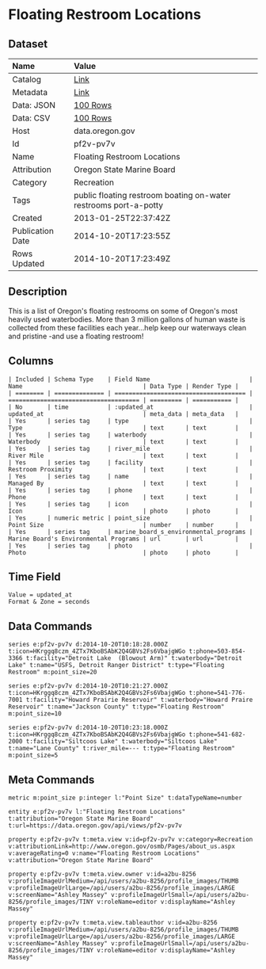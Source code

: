 # Floating Restroom Locations

## Dataset

| Name | Value |
| :--- | :---- |
| Catalog | [Link](https://catalog.data.gov/dataset/floating-restroom-locations-27f25) |
| Metadata | [Link](https://data.oregon.gov/api/views/pf2v-pv7v) |
| Data: JSON | [100 Rows](https://data.oregon.gov/api/views/pf2v-pv7v/rows.json?max_rows=100) |
| Data: CSV | [100 Rows](https://data.oregon.gov/api/views/pf2v-pv7v/rows.csv?max_rows=100) |
| Host | data.oregon.gov |
| Id | pf2v-pv7v |
| Name | Floating Restroom Locations |
| Attribution | Oregon State Marine Board |
| Category | Recreation |
| Tags | public floating restroom boating on-water restrooms port-a-potty |
| Created | 2013-01-25T22:37:42Z |
| Publication Date | 2014-10-20T17:23:55Z |
| Rows Updated | 2014-10-20T17:23:49Z |

## Description

This is a list of Oregon's floating restrooms on some of Oregon's most heavily used waterbodies.  More than 3 million gallons of human waste is collected from these facilities each year...help keep our waterways clean and pristine -and use a floating restroom!

## Columns

```ls
| Included | Schema Type    | Field Name                            | Name                                  | Data Type | Render Type |
| ======== | ============== | ===================================== | ===================================== | ========= | =========== |
| No       | time           | :updated_at                           | updated_at                            | meta_data | meta_data   |
| Yes      | series tag     | type                                  | Type                                  | text      | text        |
| Yes      | series tag     | waterbody                             | Waterbody                             | text      | text        |
| Yes      | series tag     | river_mile                            | River Mile                            | text      | text        |
| Yes      | series tag     | facility                              | Restroom Proximity                    | text      | text        |
| Yes      | series tag     | name                                  | Managed By                            | text      | text        |
| Yes      | series tag     | phone                                 | Phone                                 | text      | text        |
| Yes      | series tag     | icon                                  | Icon                                  | photo     | photo       |
| Yes      | numeric metric | point_size                            | Point Size                            | number    | number      |
| Yes      | series tag     | marine_board_s_environmental_programs | Marine Board's Environmental Programs | url       | url         |
| Yes      | series tag     | photo                                 | Photo                                 | photo     | photo       |
```

## Time Field

```ls
Value = updated_at
Format & Zone = seconds
```

## Data Commands

```ls
series e:pf2v-pv7v d:2014-10-20T10:18:28.000Z t:icon=HKrggq8czm_4ZTx7KboBSAbK2Q4GBVs2Fs6VbajgWGo t:phone=503-854-3366 t:facility="Detroit Lake  (Blowout Arm)" t:waterbody="Detroit Lake" t:name="USFS, Detroit Ranger District" t:type="Floating Restroom" m:point_size=20

series e:pf2v-pv7v d:2014-10-20T10:21:27.000Z t:icon=HKrggq8czm_4ZTx7KboBSAbK2Q4GBVs2Fs6VbajgWGo t:phone=541-776-7001 t:facility="Howard Prairie Reservoir" t:waterbody="Howard Praire Reservoir" t:name="Jackson County" t:type="Floating Restroom" m:point_size=10

series e:pf2v-pv7v d:2014-10-20T10:23:18.000Z t:icon=HKrggq8czm_4ZTx7KboBSAbK2Q4GBVs2Fs6VbajgWGo t:phone=541-682-2000 t:facility="Siltcoos Lake" t:waterbody="Siltcoos Lake" t:name="Lane County" t:river_mile=--- t:type="Floating Restroom" m:point_size=5
```

## Meta Commands

```ls
metric m:point_size p:integer l:"Point Size" t:dataTypeName=number

entity e:pf2v-pv7v l:"Floating Restroom Locations" t:attribution="Oregon State Marine Board" t:url=https://data.oregon.gov/api/views/pf2v-pv7v

property e:pf2v-pv7v t:meta.view v:id=pf2v-pv7v v:category=Recreation v:attributionLink=http://www.oregon.gov/osmb/Pages/about_us.aspx v:averageRating=0 v:name="Floating Restroom Locations" v:attribution="Oregon State Marine Board"

property e:pf2v-pv7v t:meta.view.owner v:id=a2bu-8256 v:profileImageUrlMedium=/api/users/a2bu-8256/profile_images/THUMB v:profileImageUrlLarge=/api/users/a2bu-8256/profile_images/LARGE v:screenName="Ashley Massey" v:profileImageUrlSmall=/api/users/a2bu-8256/profile_images/TINY v:roleName=editor v:displayName="Ashley Massey"

property e:pf2v-pv7v t:meta.view.tableauthor v:id=a2bu-8256 v:profileImageUrlMedium=/api/users/a2bu-8256/profile_images/THUMB v:profileImageUrlLarge=/api/users/a2bu-8256/profile_images/LARGE v:screenName="Ashley Massey" v:profileImageUrlSmall=/api/users/a2bu-8256/profile_images/TINY v:roleName=editor v:displayName="Ashley Massey"
```